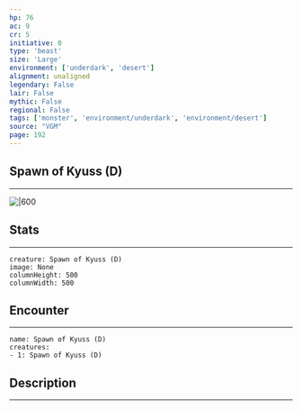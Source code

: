 ```yaml
---
hp: 76
ac: 9
cr: 5
initiative: 0
type: 'beast'    
size: 'Large'
environment: ['underdark', 'desert']
alignment: unaligned
legendary: False
lair: False
mythic: False
regional: False
tags: ['monster', 'environment/underdark', 'environment/desert']
source: "VGM"
page: 192
---
```


## Spawn of Kyuss (D)
---

![|600](D:/Program%20Files/5e.tools/img/bestiary/VGM/Spawn%20of%20Kyuss.jpg)

## Stats
---

```statblock
creature: Spawn of Kyuss (D)
image: None
columnHeight: 500
columnWidth: 500
```

## Encounter
---

```encounter-table
name: Spawn of Kyuss (D)
creatures:
- 1: Spawn of Kyuss (D)
```

## Description
---




